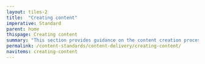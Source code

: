 ```yaml
---
layout: tiles-2
title:  "Creating content"
imperative: Standard
parent: home
thispage: Creating content
summary: "This section provides guidance on the content creation process and lifecycle."
permalink: /content-standards/content-delivery/creating-content/
navitems: creating-content
---
```

